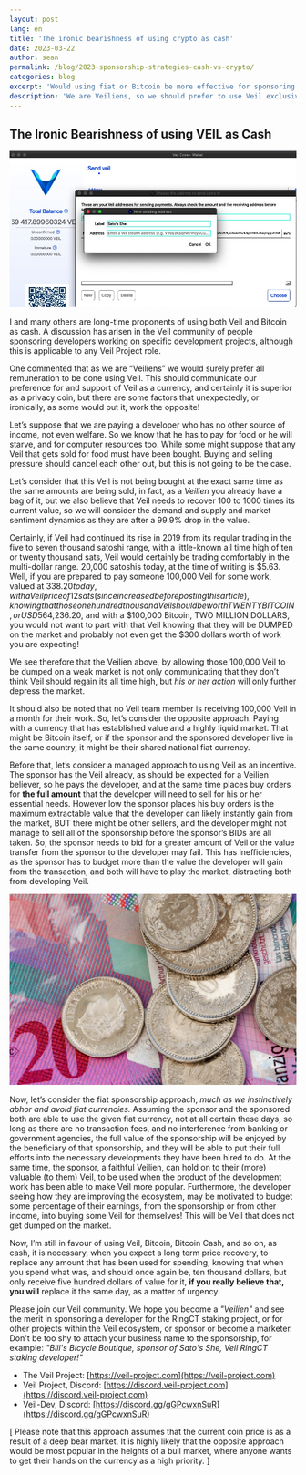```yaml
---
layout: post
lang: en
title: 'The ironic bearishness of using crypto as cash'
date: 2023-03-22
author: sean
permalink: /blog/2023-sponsorship-strategies-cash-vs-crypto/
categories: blog
excerpt: 'Would using fiat or Bitcoin be more effective for sponsoring Veil devs, or use only Veil?'
description: 'We are Veiliens, so we should prefer to use Veil exclusively when paying a developer, right? The ironic bearishness of using Bitcoin as Cash.'
---
```


## The Ironic Bearishness of using VEIL as Cash

![AddAddressForSatoShe](/uploads/sendVeil-AddAddress.jpg)

I and many others are long-time proponents of using both Veil and Bitcoin as cash. A discussion has arisen in the Veil community of people sponsoring developers working on specific development projects, although this is applicable to any Veil Project role.

One commented that as we are “Veiliens” we would surely prefer all remuneration to be done using Veil. This should communicate our preference for and support of Veil as a currency, and certainly it is superior as a privacy coin, but there are some factors that unexpectedly, or ironically, as some would put it, work the opposite!

Let’s suppose that we are paying a developer who has no other source of income, not even welfare. So we know that he has to pay for food or he will starve, and for computer resources too. While some might suppose that any Veil that gets sold for food must have been bought. Buying and selling pressure should cancel each other out, but this is not going to be the case.

Let’s consider that this Veil is not being bought at the exact same time as the same amounts are being sold, in fact, as a _Veilien_ you already have a bag of it, but we also believe that Veil needs to recover 100 to 1000 times its current value, so we will consider the demand and supply and market sentiment dynamics as they are after a 99.9% drop in the value. 

Certainly, if Veil had continued its rise in 2019 from its regular trading in the five to seven thousand satoshi range, with a little-known all time high of ten or twenty thousand sats, Veil would certainly be trading comfortably in the multi-dollar range. 20,000 satoshis today, at the time of writing is $5.63. Well, if you are prepared to pay someone 100,000 Veil for some work, valued at $338.20 today, with a Veil price of 12 sats (since increased before posting this article), knowing that those one hundred thousand Veil should be worth TWENTY BITCOIN, or USD$564,236.20, and with a $100,000 Bitcoin, TWO MILLION DOLLARS, you would not want to part with that Veil knowing that they will be DUMPED on the market and probably not even get the $300 dollars worth of work you are expecting!

We see therefore that the Veilien above, by allowing those 100,000 Veil to be dumped on a weak market is not only communicating that they don’t think Veil should regain its all time high, but _his or her action_ will only further depress the market.

It should also be noted that no Veil team member is receiving 100,000 Veil in a month for their work. So, let’s consider the opposite approach. Paying with a currency that has established value and a highly liquid market. That might be Bitcoin itself, or if the sponsor and the sponsored developer live in the same country, it might be their shared national fiat currency.

Before that, let’s consider a managed approach to using Veil as an incentive. The sponsor has the Veil already, as should be expected for a Veilien believer, so he pays the developer, and at the same time places buy orders for **the full amount** that the developer will need to sell for his or her essential needs. However low the sponsor places his buy orders is the maximum extractable value that the developer can likely instantly gain from the market, BUT there might be other sellers, and the developer might not manage to sell all of the sponsorship before the sponsor’s BIDs are all taken. So, the sponsor needs to bid for a greater amount of Veil or the value transfer from the sponsor to the developer may fail. This has inefficiencies, as the sponsor has to budget more than the value the developer will gain from the transaction, and both will have to play the market, distracting both from developing Veil.

![Fiat](/uploads/money-paper-material-circle-cash-currency-exchange-swiss-francs-479162.jpg)

Now, let’s consider the fiat sponsorship approach, _much as we instinctively abhor and avoid fiat currencies._ Assuming the sponsor and the sponsored both are able to use the given fiat currency, not at all certain these days, so long as there are no transaction fees, and no interference from banking or government agencies, the full value of the sponsorship will be enjoyed by the beneficiary of that sponsorship, and they will be able to put their full efforts into the necessary developments they have been hired to do. At the same time, the sponsor, a faithful Veilien, can hold on to their (more) valuable (to them) Veil, to be used when the product of the development work has been able to make Veil more popular. Furthermore, the developer seeing how they are improving the ecosystem, may be motivated to budget some percentage of their earnings, from the sponsorship or from other income, into buying some Veil for themselves! This will be Veil that does not get dumped on the market.

Now, I’m still in favour of using Veil, Bitcoin, Bitcoin Cash, and so on, as cash, it is necessary, when you expect a long term price recovery, to replace any amount that has been used for spending, knowing that when you spend what was, and should once again be, ten thousand dollars, but only receive five hundred dollars of value for it, **if you really believe that, you will** replace it the same day, as a matter of urgency.

Please join our Veil community. We hope you become a _"Veilien"_ and see the merit in sponsoring a developer for the RingCT staking project, or for other projects within the Veil ecosystem, or sponsor or become a marketer. Don't be too shy to attach your business name to the sponsorship, for example: _"Bill's Bicycle Boutique, sponsor of Sato's She, Veil RingCT staking developer!"_

- The Veil Project: [https://veil-project.com](https://veil-project.com)
- Veil Project, Discord: [https://discord.veil-project.com](https://discord.veil-project.com)
- Veil-Dev, Discord:  [https://discord.gg/gGPcwxnSuR](https://discord.gg/gGPcwxnSuR)

[ Please note that this approach assumes that the current coin price is as a result of a deep bear market. It is highly likely that the opposite approach would be most popular in the heights of a bull market, where anyone wants to get their hands on the currency as a high priority. ]